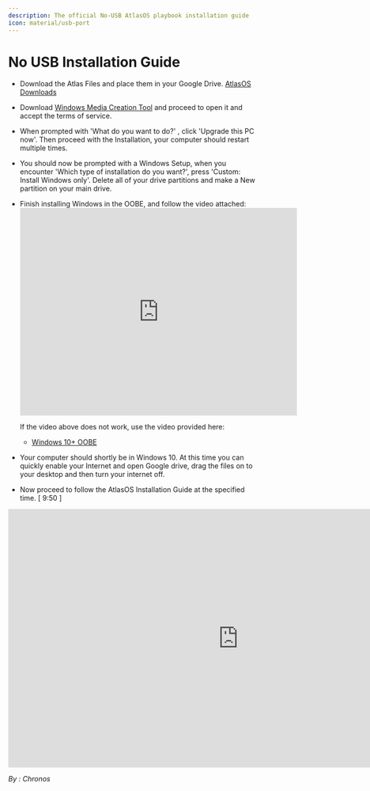 ```yaml
---
description: The official No-USB AtlasOS playbook installation guide
icon: material/usb-port
---
```


# No USB Installation Guide

- Download the Atlas Files and place them in your Google Drive. [AtlasOS Downloads](https://atlasos.net/downloads/w10_22h2)

- Download [Windows Media Creation Tool](https://go.microsoft.com/fwlink/?LinkId=691209) and proceed to open it and accept the terms of service.

- When prompted with 'What do you want to do?' , click 'Upgrade this PC now'. Then proceed with the Installation, your computer should restart multiple times.

- You should now be prompted with a Windows Setup, when you encounter 'Which type of installation do you want?', press 'Custom: Install Windows only'. Delete all of your drive partitions and make a New partition on your main drive.

- Finish installing Windows in the OOBE, and follow the video attached: <iframe src="https://streamable.com/e/21wdvv?loop=0" width="560" height="420" frameborder="0" allowfullscreen></iframe>

  If the video above does not work, use the video provided here:

  - [Windows 10+ OOBE](https://raw.githubusercontent.com/amitxv/PC-Tuning/main/media/oobe-windows10+-example.mp4)

- Your computer should shortly be in Windows 10. At this time you can quickly enable your Internet and open Google drive, drag the files on to your desktop and then turn your internet off.

- Now proceed to follow the AtlasOS Installation Guide at the specified time. [ 9:50 ]
<iframe width="930" height="523" src="https://www.youtube.com/embed/GoO36Tj5TGE?t=523" title="Atlas OS — Installation Guide &amp; Overview (Performant Windows!)" frameborder="0" allow="accelerometer; autoplay; clipboard-write; encrypted-media; gyroscope; picture-in-picture; web-share" allowfullscreen></iframe>

_By : Chronos_
